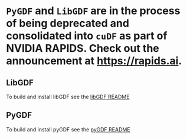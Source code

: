 # `PyGDF` and `LibGDF` are in the process of being deprecated and consolidated into `cuDF` as part of NVIDIA RAPIDS. Check out the announcement at https://rapids.ai.

## LibGDF
To build and install libGDF see the [libGDF README](link)

## PyGDF
To build and install pyGDF see the [pyGDF README](link2)
